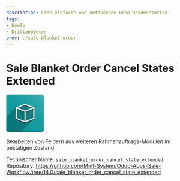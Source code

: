 ```yaml
---
description: Eine einfache und umfassende Odoo-Dokumentation.
tags:
- HowTo
- Drittanbieter
prev: ./sale-blanket-order
---
```

# Sale Blanket Order Cancel States Extended
![icon_oms_box](assets/icon_oms_box.png)

Bearbeiten von Feldern aus weiteren Rahmenauftrags-Modulen im bestätigen Zustand.

Technischer Name: `sale_blanket_order_cancel_state_extended`\
Repository: <https://github.com/Mint-System/Odoo-Apps-Sale-Workflow/tree/14.0/sale_blanket_order_cancel_state_extended>
